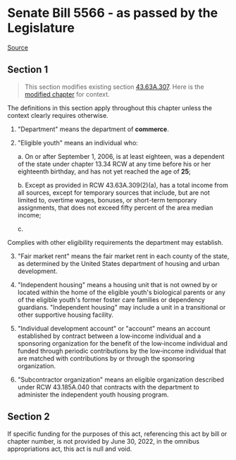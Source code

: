 # Senate Bill 5566 - as passed by the Legislature

[Source](http://lawfilesext.leg.wa.gov/biennium/2021-22/Pdf/Bills/Senate%20Passed%20Legislature/5566.PL.pdf)
## Section 1
> This section modifies existing section [43.63A.307](/rcw/43_state_government—executive/43.063A_department_of_community_trade_and_economic_development.md). Here is the [modified chapter](rcw/43_state_government—executive/43.063A_department_of_community_trade_and_economic_development.md) for context.

The definitions in this section apply throughout this chapter unless the context clearly requires otherwise.

1. "Department" means the department of **commerce**.

2. "Eligible youth" means an individual who:

    a. On or after September 1, 2006, is at least eighteen, was a dependent of the state under chapter 13.34 RCW at any time  before his or her eighteenth birthday, and has not yet reached the age of **25**;

    b. Except as provided in RCW 43.63A.309(2)(a), has a total income from all sources, except for temporary sources that include, but are not limited to, overtime wages, bonuses, or short-term temporary assignments, that does not exceed fifty percent of the area median income;

    c.

Complies with other eligibility requirements the department may establish.

3. "Fair market rent" means the fair market rent in each county of the state, as determined by the United States department of housing and urban development.

4. "Independent housing" means a housing unit that is not owned by or located within the home of the eligible youth's biological parents or any of the eligible youth's former foster care families or dependency guardians. "Independent housing" may include a unit in a transitional or other supportive housing facility.

5. "Individual development account" or "account" means an account established by contract between a low‑income individual and a sponsoring organization for the benefit of the low‑income individual and funded through periodic contributions by the low‑income individual that are matched with contributions by or through the sponsoring organization.

6. "Subcontractor organization" means an eligible organization described under RCW 43.185A.040 that contracts with the department to administer the independent youth housing program.


## Section 2
If specific funding for the purposes of this act, referencing this act by bill or chapter number, is not provided by June 30, 2022, in the omnibus appropriations act, this act is null and void.

